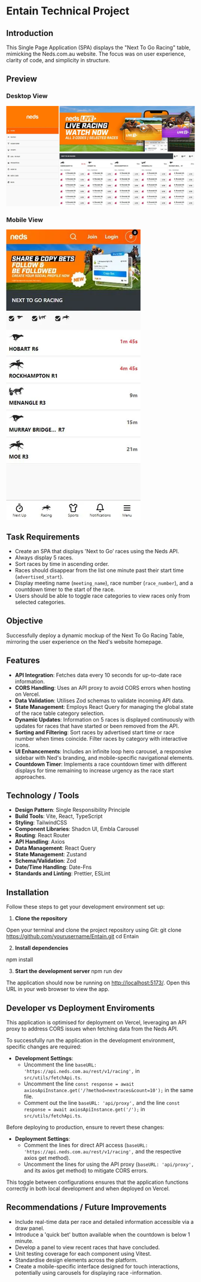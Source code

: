 # Entain Technical Project

## **Introduction**

This Single Page Application (SPA) displays the "Next To Go Racing" table, mimicking the Neds.com.au website. The focus was on user experience, clarity of code, and simplicity in structure.

## **Preview**

### Desktop View

[![Product Name Screen Shot][application-screenshot]](https://entain-technical-task.vercel.app/)

### Mobile View

[![Product Name Screen Shot][applicationMobile-screenshot]](https://entain-technical-task.vercel.app/)

## **Task Requirements**

-   Create an SPA that displays 'Next to Go’ races using the Neds API.
-   Always display 5 races.
-   Sort races by time in ascending order.
-   Races should disappear from the list one minute past their start time (`advertised_start`).
-   Display meeting name (`meeting_name`), race number (`race_number`), and a countdown timer to the start of the race.
-   Users should be able to toggle race categories to view races only from selected categories.

## **Objective**

Successfully deploy a dynamic mockup of the Next To Go Racing Table, mirroring the user experience on the Ned's website homepage.

## **Features**

-   **API Integration**: Fetches data every 10 seconds for up-to-date race information.
-   **CORS Handling**: Uses an API proxy to avoid CORS errors when hosting on Vercel.
-   **Data Validation**: Utilises Zod schemas to validate incoming API data.
-   **State Management**: Employs React Query for managing the global state of the race table category selection.
-   **Dynamic Updates**: Information on 5 races is displayed continuously with updates for races that have started or been removed from the API.
-   **Sorting and Filtering**: Sort races by advertised start time or race number when times coincide. Filter races by category with interactive icons.
-   **UI Enhancements**: Includes an infinite loop hero carousel, a responsive sidebar with Ned's branding, and mobile-specific navigational elements.
-   **Countdown Timer**: Implements a race countdown timer with different displays for time remaining to increase urgency as the race start approaches.

## **Technology / Tools**

-   **Design Pattern**: Single Responsibility Principle
-   **Build Tools**: Vite, React, TypeScript
-   **Styling**: TailwindCSS
-   **Component Libraries**: Shadcn UI, Embla Carousel
-   **Routing**: React Router
-   **API Handling**: Axios
-   **Data Management**: React Query
-   **State Management**: Zustand
-   **Schema/Validation**: Zod
-   **Date/Time Handling**: Date-Fns
-   **Standards and Linting**: Prettier, ESLint

## **Installation**

Follow these steps to get your development environment set up:

1. **Clone the repository**

Open your terminal and clone the project repository using Git:
git clone <https://github.com/yourusername/Entain.git>
cd Entain

2. **Install dependencies**

npm install

3. **Start the development server**
   npm run dev

The application should now be running on <http://localhost:5173/>. Open this URL in your web browser to view the app.

## **Developer vs Deployment Enviroments**

This application is optimised for deployment on Vercel, leveraging an API proxy to address CORS issues when fetching data from the Neds API.

To successfully run the application in the development environment, specific changes are required:

-   **Development Settings**:
    -   Uncomment the line `baseURL: 'https://api.neds.com.au/rest/v1/racing',` in `src/utils/fetchApi.ts`.
    -   Uncomment the line `const response = await axiosApiInstance.get('/?method=nextraces&count=10');` in the same file.
    -   Comment out the line `baseURL: 'api/proxy',` and the line `const response = await axiosApiInstance.get('/');` in `src/utils/fetchApi.ts`.

Before deploying to production, ensure to revert these changes:

-   **Deployment Settings**:
    -   Comment the lines for direct API access (`baseURL: 'https://api.neds.com.au/rest/v1/racing',` and the respective axios get method).
    -   Uncomment the lines for using the API proxy (`baseURL: 'api/proxy',` and its axios get method) to mitigate CORS errors.

This toggle between configurations ensures that the application functions correctly in both local development and when deployed on Vercel.

## **Recommendations / Future Improvements**

-   Include real-time data per race and detailed information accessible via a draw panel.
-   Introduce a 'quick bet' button available when the countdown is below 1 minute.
-   Develop a panel to view recent races that have concluded.
-   Unit testing coverage for each component using Vitest.
-   Standardise design elements across the platform.
-   Create a mobile-specific interface designed for touch interactions, potentially using carousels for displaying race -information.

<!-- MARKDOWN IMAGES -->

[application-screenshot]: ./public/EntainMediaCard.webp
[applicationMobile-screenshot]: ./public/EntainMediaCardMobile.webp
